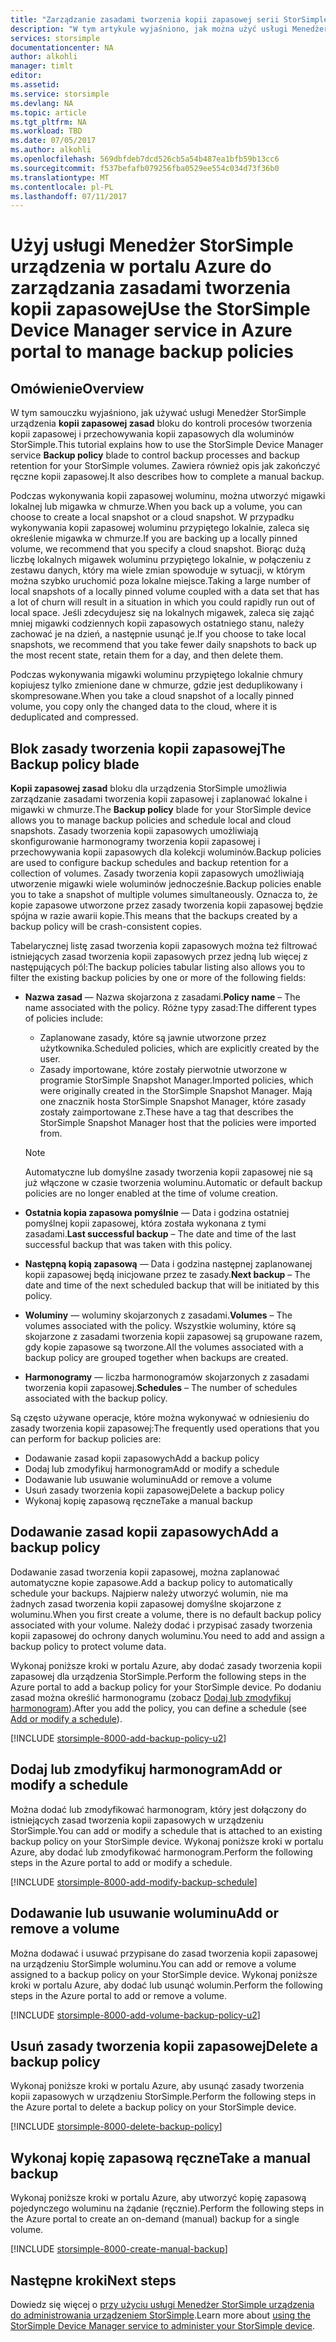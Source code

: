 ```yaml
---
title: "Zarządzanie zasadami tworzenia kopii zapasowej serii StorSimple 8000 | Dokumentacja firmy Microsoft"
description: "W tym artykule wyjaśniono, jak można użyć usługi Menedżer StorSimple urządzenia do tworzenia i zarządzania ręcznego tworzenia kopii zapasowych, harmonogramy tworzenia kopii zapasowej i przechowywania kopii zapasowych na urządzeniu z serii StorSimple 8000."
services: storsimple
documentationcenter: NA
author: alkohli
manager: timlt
editor: 
ms.assetid: 
ms.service: storsimple
ms.devlang: NA
ms.topic: article
ms.tgt_pltfrm: NA
ms.workload: TBD
ms.date: 07/05/2017
ms.author: alkohli
ms.openlocfilehash: 569dbfdeb7dcd526cb5a54b487ea1bfb59b13cc6
ms.sourcegitcommit: f537befafb079256fba0529ee554c034d73f36b0
ms.translationtype: MT
ms.contentlocale: pl-PL
ms.lasthandoff: 07/11/2017
---
```

# <a name="use-the-storsimple-device-manager-service-in-azure-portal-to-manage-backup-policies"></a><span data-ttu-id="a727a-103">Użyj usługi Menedżer StorSimple urządzenia w portalu Azure do zarządzania zasadami tworzenia kopii zapasowej</span><span class="sxs-lookup"><span data-stu-id="a727a-103">Use the StorSimple Device Manager service in Azure portal to manage backup policies</span></span>


## <a name="overview"></a><span data-ttu-id="a727a-104">Omówienie</span><span class="sxs-lookup"><span data-stu-id="a727a-104">Overview</span></span>

<span data-ttu-id="a727a-105">W tym samouczku wyjaśniono, jak używać usługi Menedżer StorSimple urządzenia **kopii zapasowej zasad** bloku do kontroli procesów tworzenia kopii zapasowej i przechowywania kopii zapasowych dla woluminów StorSimple.</span><span class="sxs-lookup"><span data-stu-id="a727a-105">This tutorial explains how to use the StorSimple Device Manager service **Backup policy** blade to control backup processes and backup retention for your StorSimple volumes.</span></span> <span data-ttu-id="a727a-106">Zawiera również opis jak zakończyć ręczne kopii zapasowej.</span><span class="sxs-lookup"><span data-stu-id="a727a-106">It also describes how to complete a manual backup.</span></span>

<span data-ttu-id="a727a-107">Podczas wykonywania kopii zapasowej woluminu, można utworzyć migawki lokalnej lub migawka w chmurze.</span><span class="sxs-lookup"><span data-stu-id="a727a-107">When you back up a volume, you can choose to create a local snapshot or a cloud snapshot.</span></span> <span data-ttu-id="a727a-108">W przypadku wykonywania kopii zapasowej woluminu przypiętego lokalnie, zaleca się określenie migawka w chmurze.</span><span class="sxs-lookup"><span data-stu-id="a727a-108">If you are backing up a locally pinned volume, we recommend that you specify a cloud snapshot.</span></span> <span data-ttu-id="a727a-109">Biorąc dużą liczbę lokalnych migawek woluminu przypiętego lokalnie, w połączeniu z zestawu danych, który ma wiele zmian spowoduje w sytuacji, w którym można szybko uruchomić poza lokalne miejsce.</span><span class="sxs-lookup"><span data-stu-id="a727a-109">Taking a large number of local snapshots of a locally pinned volume coupled with a data set that has a lot of churn will result in a situation in which you could rapidly run out of local space.</span></span> <span data-ttu-id="a727a-110">Jeśli zdecydujesz się na lokalnych migawek, zaleca się zająć mniej migawki codziennych kopii zapasowych ostatniego stanu, należy zachować je na dzień, a następnie usunąć je.</span><span class="sxs-lookup"><span data-stu-id="a727a-110">If you choose to take local snapshots, we recommend that you take fewer daily snapshots to back up the most recent state, retain them for a day, and then delete them.</span></span>

<span data-ttu-id="a727a-111">Podczas wykonywania migawki woluminu przypiętego lokalnie chmury kopiujesz tylko zmienione dane w chmurze, gdzie jest deduplikowany i skompresowane.</span><span class="sxs-lookup"><span data-stu-id="a727a-111">When you take a cloud snapshot of a locally pinned volume, you copy only the changed data to the cloud, where it is deduplicated and compressed.</span></span>

## <a name="the-backup-policy-blade"></a><span data-ttu-id="a727a-112">Blok zasady tworzenia kopii zapasowej</span><span class="sxs-lookup"><span data-stu-id="a727a-112">The Backup policy blade</span></span>

<span data-ttu-id="a727a-113">**Kopii zapasowej zasad** bloku dla urządzenia StorSimple umożliwia zarządzanie zasadami tworzenia kopii zapasowej i zaplanować lokalne i migawki w chmurze.</span><span class="sxs-lookup"><span data-stu-id="a727a-113">The **Backup policy** blade for your StorSimple device allows you to manage backup policies and schedule local and cloud snapshots.</span></span> <span data-ttu-id="a727a-114">Zasady tworzenia kopii zapasowych umożliwiają skonfigurowanie harmonogramy tworzenia kopii zapasowej i przechowywania kopii zapasowych dla kolekcji woluminów.</span><span class="sxs-lookup"><span data-stu-id="a727a-114">Backup policies are used to configure backup schedules and backup retention for a collection of volumes.</span></span> <span data-ttu-id="a727a-115">Zasady tworzenia kopii zapasowych umożliwiają utworzenie migawki wiele woluminów jednocześnie.</span><span class="sxs-lookup"><span data-stu-id="a727a-115">Backup policies enable you to take a snapshot of multiple volumes simultaneously.</span></span> <span data-ttu-id="a727a-116">Oznacza to, że kopie zapasowe utworzone przez zasady tworzenia kopii zapasowej będzie spójna w razie awarii kopie.</span><span class="sxs-lookup"><span data-stu-id="a727a-116">This means that the backups created by a backup policy will be crash-consistent copies.</span></span>

<span data-ttu-id="a727a-117">Tabelarycznej listę zasad tworzenia kopii zapasowych można też filtrować istniejących zasad tworzenia kopii zapasowych przez jedną lub więcej z następujących pól:</span><span class="sxs-lookup"><span data-stu-id="a727a-117">The backup policies tabular listing also allows you to filter the existing backup policies by one or more of the following fields:</span></span>

* <span data-ttu-id="a727a-118">**Nazwa zasad** — Nazwa skojarzona z zasadami.</span><span class="sxs-lookup"><span data-stu-id="a727a-118">**Policy name** – The name associated with the policy.</span></span> <span data-ttu-id="a727a-119">Różne typy zasad:</span><span class="sxs-lookup"><span data-stu-id="a727a-119">The different types of policies include:</span></span>

  * <span data-ttu-id="a727a-120">Zaplanowane zasady, które są jawnie utworzone przez użytkownika.</span><span class="sxs-lookup"><span data-stu-id="a727a-120">Scheduled policies, which are explicitly created by the user.</span></span>
  * <span data-ttu-id="a727a-121">Zasady importowane, które zostały pierwotnie utworzone w programie StorSimple Snapshot Manager.</span><span class="sxs-lookup"><span data-stu-id="a727a-121">Imported policies, which were originally created in the StorSimple Snapshot Manager.</span></span> <span data-ttu-id="a727a-122">Mają one znacznik hosta StorSimple Snapshot Manager, które zasady zostały zaimportowane z.</span><span class="sxs-lookup"><span data-stu-id="a727a-122">These have a tag that describes the StorSimple Snapshot Manager host that the policies were imported from.</span></span>

  > [!NOTE]
  > <span data-ttu-id="a727a-123">Automatyczne lub domyślne zasady tworzenia kopii zapasowej nie są już włączone w czasie tworzenia woluminu.</span><span class="sxs-lookup"><span data-stu-id="a727a-123">Automatic or default backup policies are no longer enabled at the time of volume creation.</span></span>

* <span data-ttu-id="a727a-124">**Ostatnia kopia zapasowa pomyślnie** — Data i godzina ostatniej pomyślnej kopii zapasowej, która została wykonana z tymi zasadami.</span><span class="sxs-lookup"><span data-stu-id="a727a-124">**Last successful backup** – The date and time of the last successful backup that was taken with this policy.</span></span>

* <span data-ttu-id="a727a-125">**Następną kopią zapasową** — Data i godzina następnej zaplanowanej kopii zapasowej będą inicjowane przez te zasady.</span><span class="sxs-lookup"><span data-stu-id="a727a-125">**Next backup** – The date and time of the next scheduled backup that will be initiated by this policy.</span></span>

* <span data-ttu-id="a727a-126">**Woluminy** — woluminy skojarzonych z zasadami.</span><span class="sxs-lookup"><span data-stu-id="a727a-126">**Volumes** – The volumes associated with the policy.</span></span> <span data-ttu-id="a727a-127">Wszystkie woluminy, które są skojarzone z zasadami tworzenia kopii zapasowej są grupowane razem, gdy kopie zapasowe są tworzone.</span><span class="sxs-lookup"><span data-stu-id="a727a-127">All the volumes associated with a backup policy are grouped together when backups are created.</span></span>

* <span data-ttu-id="a727a-128">**Harmonogramy** — liczba harmonogramów skojarzonych z zasadami tworzenia kopii zapasowej.</span><span class="sxs-lookup"><span data-stu-id="a727a-128">**Schedules** – The number of schedules associated with the backup policy.</span></span>

<span data-ttu-id="a727a-129">Są często używane operacje, które można wykonywać w odniesieniu do zasady tworzenia kopii zapasowej:</span><span class="sxs-lookup"><span data-stu-id="a727a-129">The frequently used operations that you can perform for backup policies are:</span></span>

* <span data-ttu-id="a727a-130">Dodawanie zasad kopii zapasowych</span><span class="sxs-lookup"><span data-stu-id="a727a-130">Add a backup policy</span></span>
* <span data-ttu-id="a727a-131">Dodaj lub zmodyfikuj harmonogram</span><span class="sxs-lookup"><span data-stu-id="a727a-131">Add or modify a schedule</span></span>
* <span data-ttu-id="a727a-132">Dodawanie lub usuwanie woluminu</span><span class="sxs-lookup"><span data-stu-id="a727a-132">Add or remove a volume</span></span>
* <span data-ttu-id="a727a-133">Usuń zasady tworzenia kopii zapasowej</span><span class="sxs-lookup"><span data-stu-id="a727a-133">Delete a backup policy</span></span>
* <span data-ttu-id="a727a-134">Wykonaj kopię zapasową ręczne</span><span class="sxs-lookup"><span data-stu-id="a727a-134">Take a manual backup</span></span>

## <a name="add-a-backup-policy"></a><span data-ttu-id="a727a-135">Dodawanie zasad kopii zapasowych</span><span class="sxs-lookup"><span data-stu-id="a727a-135">Add a backup policy</span></span>

<span data-ttu-id="a727a-136">Dodawanie zasad tworzenia kopii zapasowej, można zaplanować automatyczne kopie zapasowe.</span><span class="sxs-lookup"><span data-stu-id="a727a-136">Add a backup policy to automatically schedule your backups.</span></span> <span data-ttu-id="a727a-137">Najpierw należy utworzyć wolumin, nie ma żadnych zasad tworzenia kopii zapasowej domyślne skojarzone z woluminu.</span><span class="sxs-lookup"><span data-stu-id="a727a-137">When you first create a volume, there is no default backup policy associated with your volume.</span></span> <span data-ttu-id="a727a-138">Należy dodać i przypisać zasady tworzenia kopii zapasowej do ochrony danych woluminu.</span><span class="sxs-lookup"><span data-stu-id="a727a-138">You need to add and assign a backup policy to protect volume data.</span></span>

<span data-ttu-id="a727a-139">Wykonaj poniższe kroki w portalu Azure, aby dodać zasady tworzenia kopii zapasowej dla urządzenia StorSimple.</span><span class="sxs-lookup"><span data-stu-id="a727a-139">Perform the following steps in the Azure portal to add a backup policy for your StorSimple device.</span></span> <span data-ttu-id="a727a-140">Po dodaniu zasad można określić harmonogramu (zobacz [Dodaj lub zmodyfikuj harmonogram](#add-or-modify-a-schedule)).</span><span class="sxs-lookup"><span data-stu-id="a727a-140">After you add the policy, you can define a schedule (see [Add or modify a schedule](#add-or-modify-a-schedule)).</span></span>

[!INCLUDE [storsimple-8000-add-backup-policy-u2](../../includes/storsimple-8000-add-backup-policy-u2.md)]

## <a name="add-or-modify-a-schedule"></a><span data-ttu-id="a727a-141">Dodaj lub zmodyfikuj harmonogram</span><span class="sxs-lookup"><span data-stu-id="a727a-141">Add or modify a schedule</span></span>

<span data-ttu-id="a727a-142">Można dodać lub zmodyfikować harmonogram, który jest dołączony do istniejących zasad tworzenia kopii zapasowych w urządzeniu StorSimple.</span><span class="sxs-lookup"><span data-stu-id="a727a-142">You can add or modify a schedule that is attached to an existing backup policy on your StorSimple device.</span></span> <span data-ttu-id="a727a-143">Wykonaj poniższe kroki w portalu Azure, aby dodać lub zmodyfikować harmonogram.</span><span class="sxs-lookup"><span data-stu-id="a727a-143">Perform the following steps in the Azure portal to add or modify a schedule.</span></span>

[!INCLUDE [storsimple-8000-add-modify-backup-schedule](../../includes/storsimple-8000-add-modify-backup-schedule-u2.md)]


## <a name="add-or-remove-a-volume"></a><span data-ttu-id="a727a-144">Dodawanie lub usuwanie woluminu</span><span class="sxs-lookup"><span data-stu-id="a727a-144">Add or remove a volume</span></span>

<span data-ttu-id="a727a-145">Można dodawać i usuwać przypisane do zasad tworzenia kopii zapasowej na urządzeniu StorSimple woluminu.</span><span class="sxs-lookup"><span data-stu-id="a727a-145">You can add or remove a volume assigned to a backup policy on your StorSimple device.</span></span> <span data-ttu-id="a727a-146">Wykonaj poniższe kroki w portalu Azure, aby dodać lub usunąć wolumin.</span><span class="sxs-lookup"><span data-stu-id="a727a-146">Perform the following steps in the Azure portal to add or remove a volume.</span></span>

[!INCLUDE [storsimple-8000-add-volume-backup-policy-u2](../../includes/storsimple-8000-add-remove-volume-backup-policy-u2.md)]


## <a name="delete-a-backup-policy"></a><span data-ttu-id="a727a-147">Usuń zasady tworzenia kopii zapasowej</span><span class="sxs-lookup"><span data-stu-id="a727a-147">Delete a backup policy</span></span>

<span data-ttu-id="a727a-148">Wykonaj poniższe kroki w portalu Azure, aby usunąć zasady tworzenia kopii zapasowych w urządzeniu StorSimple.</span><span class="sxs-lookup"><span data-stu-id="a727a-148">Perform the following steps in the Azure portal to delete a backup policy on your StorSimple device.</span></span>

[!INCLUDE [storsimple-8000-delete-backup-policy](../../includes/storsimple-8000-delete-backup-policy.md)]

## <a name="take-a-manual-backup"></a><span data-ttu-id="a727a-149">Wykonaj kopię zapasową ręczne</span><span class="sxs-lookup"><span data-stu-id="a727a-149">Take a manual backup</span></span>

<span data-ttu-id="a727a-150">Wykonaj poniższe kroki w portalu Azure, aby utworzyć kopię zapasową pojedynczego woluminu na żądanie (ręcznie).</span><span class="sxs-lookup"><span data-stu-id="a727a-150">Perform the following steps in the Azure portal to create an on-demand (manual) backup for a single volume.</span></span>

[!INCLUDE [storsimple-8000-create-manual-backup](../../includes/storsimple-8000-create-manual-backup.md)]

## <a name="next-steps"></a><span data-ttu-id="a727a-151">Następne kroki</span><span class="sxs-lookup"><span data-stu-id="a727a-151">Next steps</span></span>

<span data-ttu-id="a727a-152">Dowiedz się więcej o [przy użyciu usługi Menedżer StorSimple urządzenia do administrowania urządzeniem StorSimple](storsimple-8000-manager-service-administration.md).</span><span class="sxs-lookup"><span data-stu-id="a727a-152">Learn more about [using the StorSimple Device Manager service to administer your StorSimple device](storsimple-8000-manager-service-administration.md).</span></span>

